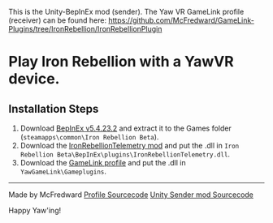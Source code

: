 This is the Unity-BepInEx mod (sender).
The Yaw VR GameLink profile (receiver) can be found here:
https://github.com/McFredward/GameLink-Plugins/tree/IronRebellion/IronRebellionPlugin

# Play Iron Rebellion with a YawVR device.

## Installation Steps

1. Download [BepInEx v5.4.23.2](https://github.com/BepInEx/BepInEx/releases/tag/v5.4.23.2) and extract it to the Games folder (`steamapps\common\Iron Rebellion Beta`).
2. Download the [IronRebellionTelemetry mod](https://github.com/McFredward/IronRebellionTelemetry/releases/tag/v0.1) and put the .dll in `Iron Rebellion Beta\BepInEx\plugins\IronRebellionTelemetry.dll`.
3. Download the [GameLink profile](https://github.com/McFredward/GameLink-Plugins/releases/tag/iron-rebellion-profile) and put the .dll in `YawGameLink\Gameplugins`.

---

Made by McFredward
[Profile Sourcecode](https://github.com/McFredward/GameLink-Plugins/tree/IronRebellion/IronRebellionPlugin)
[Unity Sender mod Sourcecode](https://github.com/McFredward/IronRebellionTelemetry)

Happy Yaw'ing!
